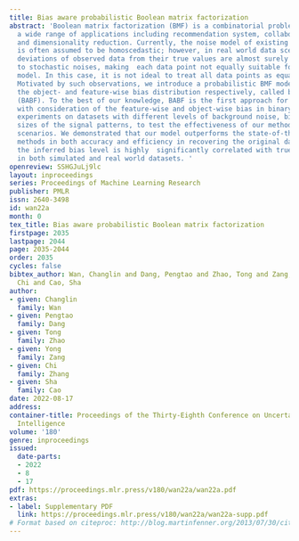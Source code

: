 ```yaml
---
title: Bias aware probabilistic Boolean matrix factorization
abstract: 'Boolean matrix factorization (BMF) is a combinatorial problem arising from
  a wide range of applications including recommendation system, collaborative filtering,
  and dimensionality reduction. Currently, the noise model of existing BMF methods
  is often assumed to be homoscedastic; however, in real world data scenarios, the
  deviations of observed data from their true values are almost surely diverse due
  to stochastic noises, making  each data point not equally suitable for fitting a
  model. In this case, it is not ideal to treat all data points as equally distributed.
  Motivated by such observations, we introduce a probabilistic BMF model that recognizes
  the object- and feature-wise bias distribution respectively, called bias aware BMF
  (BABF). To the best of our knowledge, BABF is the first approach for Boolean decomposition
  with consideration of the feature-wise and object-wise bias in binary data. We conducted
  experiments on datasets with different levels of background noise, bias level, and
  sizes of the signal patterns, to test the effectiveness of our method in various
  scenarios. We demonstrated that our model outperforms the state-of-the-art factorization
  methods in both accuracy and efficiency in recovering the original datasets, and
  the inferred bias level is highly  significantly correlated with true existing bias
  in both simulated and real world datasets. '
openreview: SSHGJuLj9lc
layout: inproceedings
series: Proceedings of Machine Learning Research
publisher: PMLR
issn: 2640-3498
id: wan22a
month: 0
tex_title: Bias aware probabilistic Boolean matrix factorization
firstpage: 2035
lastpage: 2044
page: 2035-2044
order: 2035
cycles: false
bibtex_author: Wan, Changlin and Dang, Pengtao and Zhao, Tong and Zang, Yong and Zhang,
  Chi and Cao, Sha
author:
- given: Changlin
  family: Wan
- given: Pengtao
  family: Dang
- given: Tong
  family: Zhao
- given: Yong
  family: Zang
- given: Chi
  family: Zhang
- given: Sha
  family: Cao
date: 2022-08-17
address:
container-title: Proceedings of the Thirty-Eighth Conference on Uncertainty in Artificial
  Intelligence
volume: '180'
genre: inproceedings
issued:
  date-parts:
  - 2022
  - 8
  - 17
pdf: https://proceedings.mlr.press/v180/wan22a/wan22a.pdf
extras:
- label: Supplementary PDF
  link: https://proceedings.mlr.press/v180/wan22a/wan22a-supp.pdf
# Format based on citeproc: http://blog.martinfenner.org/2013/07/30/citeproc-yaml-for-bibliographies/
---
```

